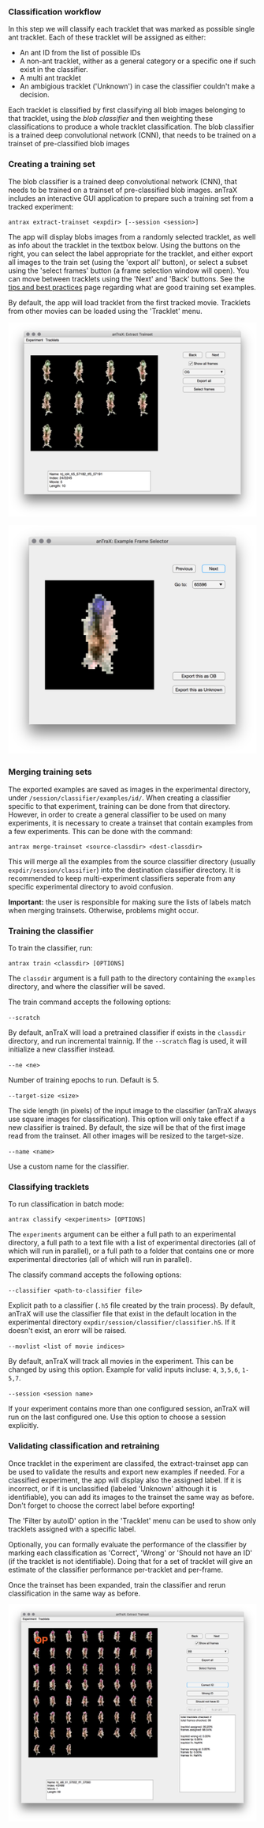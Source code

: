 ### Classification workflow

In this step we will classify each tracklet that was marked as possible single ant tracklet. Each of these tracklet will be assigned as either:

* An ant ID from the list of possible IDs
* A non-ant tracklet, wither as a general category or a specific one if such exist in the classifier.
* A multi ant tracklet
* An ambigious tracklet ('Unknown') in case the classifier couldn't make a decision.  

Each tracklet is classified by first classifying all blob images belonging to that tracklet, using the *blob classifier* and then weighting these classifications to produce a whole tracklet classification. The blob classifier is a trained deep convolutional network (CNN), that needs to be trained on a trainset of pre-classified blob images

### Creating a training set

The blob classifier is a trained deep convolutional network (CNN), that needs to be trained on a trainset of pre-classified blob images. anTraX includes an interactive GUI application to prepare such a training set from a tracked experiment:

```console
antrax extract-trainset <expdir> [--session <session>]
```

The app will display blobs images from a randomly selected tracklet, as well as info about the tracklet in the textbox below. Using the buttons on the right, you can select the label appropriate for the tracklet, and either export all images to the train set (using the 'export all' button), or select a subset using the 'select frames' button (a frame selection window will open). You can move between tracklets using the 'Next' and 'Back' buttons.
See the [tips and best practices](tips.md#training-and-classification) page regarding what are good training set examples.

By default, the app will load tracklet from the first tracked movie. Tracklets from other movies can be loaded using the 'Tracklet' menu.

![trainset extraction](images/extract-trainset1.png)

![frame selection](images/extract-trainset-frame-selector.png)


### Merging training sets

The exported examples are saved as images in the experimental directory, under `/session/classifier/examples/id/`. When creating a classifier specific to that experiment, training can be done from that directory. However, in order to create a general classifier to be used on many experiments, it is necessary to create a trainset that contain examples from a few experiments. This can be done with the command:

```console
antrax merge-trainset <source-classdir> <dest-classdir>
```

This will merge all the examples from the source classifier directory (usually `expdir/session/classifier`) into the destination classifier directory. It is recommended to keep multi-experiment classifiers seperate from any specific experimental directory to avoid confusion.

**Important:** the user is responsible for making sure the lists of  labels match when merging trainsets. Otherwise, problems might occur.

### Training the classifier

To train the classifier, run: 

```console
antrax train <classdir> [OPTIONS]
```

The `classdir` argument is a full path to the directory containing the `examples` directory, and where the classifier will be saved.

The train command accepts the following options:

`--scratch`

By default, anTraX will load a pretrained classifier if exists in the `classdir` directory, and run incremental trainnig. If the `--scratch` flag is used, it will initialize a new classifier instead. 

`--ne <ne>`

Number of training epochs to run. Default is 5.

`--target-size <size>`

The side length (in pixels) of the input image to the classifier (anTraX always use square images for classification). This option will only take effect if a new classifier is trained. By default, the size will be that of the first image read from the trainset. All other images will be resized to the target-size. 

`--name <name>`

Use a custom name for the classifier.


### Classifying tracklets

To run classification in batch mode:

```console
antrax classify <experiments> [OPTIONS]
```

The `experiments` argument can be either a full path to an experimental directory, a full path to a text file with a list of experimental directories (all of which will run in parallel), or a full path to a folder that contains one or more experimental directories (all of which will run in parallel).

The classify command accepts the following options:

`--classifier <path-to-classifier file>`

Explicit path to a classifier (`.h5` file created by the train process). By default, anTraX will use the classifier file that exist in the default location in the experimental directory `expdir/session/classifier/classifier.h5`. If it doesn't exist, an erorr will be raised.
 
`--movlist <list of movie indices>`

By default, anTraX will track all movies in the experiment. This can be changed by using this option. Example for valid inputs incluse: `4`, `3,5,6`, `1-5,7`.

`--session <session name>`

If your experiment contains more than one configured session, anTraX will run on the last configured one. Use this option to choose a session explicitly.


### Validating classification and retraining 

Once tracklet in the experiment are classifed, the extract-trainset app can be used to validate the results and export new examples if needed. For a classified experiment, the app will display also the assigned label. If it is incorrect, or if it is unclassified (labeled 'Unknown' although it is identifiable), you can add its images to the trainset the same way as before. Don't forget to choose the correct label before exporting!

The 'Filter by autoID' option in the 'Tracklet' menu can be used to show only tracklets assigned with a specific label. 

Optionally, you can formally evaluate the performance of the classifier by marking each classification as 'Correct', 'Wrong' or 'Should not have an ID' (if the tracklet is not identifiable). Doing that for a set of tracklet will give an estimate of the classifier performance per-tracklet and per-frame.

Once the trainset has been expanded, train the classifier and rerun classification in the same way as before.

![trainset extraction](images/extract-trainset2.png)
